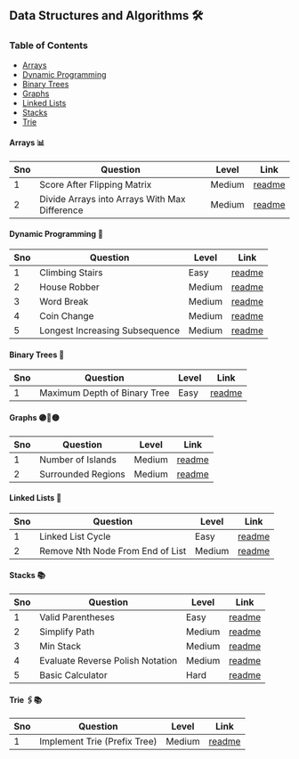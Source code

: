 ## Data Structures and Algorithms 🛠️

### Table of Contents
 - [Arrays](#arrays-)
 - [Dynamic Programming](#dynamic-programming-)
 - [Binary Trees](#binary-trees-)
 - [Graphs](#graphs-)
 - [Linked Lists](#linked-lists-)
 - [Stacks](#stacks-)
 - [Trie](#trie-%EF%B8%8F)

#### Arrays 📊

| Sno | Question                                         | Level  | Link                                                                                                 |
|-----|--------------------------------------------------|--------|------------------------------------------------------------------------------------------------------|
| 1   | Score After Flipping Matrix                     | Medium | [readme](./arrays/lc861_score_after_flipping_matrix/README.md)                                      |
| 2   | Divide Arrays into Arrays With Max Difference   | Medium | [readme](./arrays/lc2966_divide_arrays_into_arrays_with_max_difference/README.md)                |


#### Dynamic Programming 🧩

| Sno | Question                              | Level | Link                                                                                                     |
|-----|---------------------------------------|-------|----------------------------------------------------------------------------------------------------------|
| 1   | Climbing Stairs | Easy  | [readme](./dynamic-programming/lc70_climbing_stairs/README.md) |
| 2   | House Robber | Medium  | [readme](./dynamic-programming/lc198_house_robber/README.md) |
| 3   | Word Break | Medium  | [readme](./dynamic-programming/lc139_word_break/README.md) |
| 4   | Coin Change | Medium  | [readme](./dynamic-programming/lc322_coin_change/README.md) |
| 5   | Longest Increasing Subsequence | Medium  | [readme](./dynamic-programming/lc300_longest_increasing_subsequence/README.md) |

#### Binary Trees 🌳

| Sno | Question                              | Level | Link                                                                                                     |
|-----|---------------------------------------|-------|----------------------------------------------------------------------------------------------------------|
| 1   | Maximum Depth of Binary Tree         | Easy  | [readme](./binary-trees/lc104_maximum_depth_of_binary_tree/README.md) |

#### Graphs 🟣🔗🟡

| Sno | Question                                    | Level  | Link                                                                                           |
|-----|---------------------------------------------|--------|------------------------------------------------------------------------------------------------|
| 1   | Number of Islands  | Medium | [readme](./graphs/lc200_number_of_islands/README.md) |
| 2   | Surrounded Regions | Medium | [readme](./graphs/lc130_surrounded_regions/README.md) |

#### Linked Lists 🔗

| Sno | Question                                    | Level  | Link                                                                                           |
|-----|---------------------------------------------|--------|------------------------------------------------------------------------------------------------|
| 1   | Linked List Cycle                           | Easy   | [readme](./linked-lists/lc141_linked_list_cycle/README.md) |
| 2   | Remove Nth Node From End of List           | Medium | [readme](./linked-lists/lc19_remove_nth_node_from_end_of_list/README.md) |

#### Stacks 📚

| Sno | Question                                      | Level  | Link                                                               |
|-----|-----------------------------------------------|--------|--------------------------------------------------------------------|
| 1   | Valid Parentheses                             | Easy   | [readme](./stacks/lc20_valid_parantheses/README.md)                 |
| 2   | Simplify Path                                 | Medium | [readme](./stacks/lc71_simplify_path/README.md)                     |
| 3   | Min Stack                                     | Medium | [readme](./stacks/lc155_min_stack/README.md)                      |
| 4   | Evaluate Reverse Polish Notation              | Medium | [readme](./stacks/lc150_evaluate_reverse_polish_notation/README.md) |
| 5   | Basic Calculator                              | Hard   | [readme](./stacks/lc224_basic_calculator/README.md) |

#### Trie 🖇️📚

| Sno | Question                                    | Level  | Link                                                                                           |
|-----|---------------------------------------------|--------|------------------------------------------------------------------------------------------------|
| 1   | Implement Trie (Prefix Tree) |Medium | [readme](./trie/208_implement_trie_prefix_tree/README.md) |

